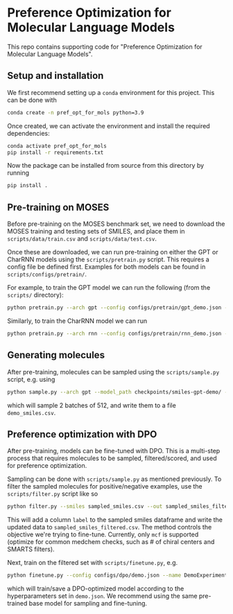 # Preference Optimization for Molecular Language Models

This repo contains supporting code for "Preference Optimization for Molecular Language Models".

## Setup and installation

We first recommend setting up a `conda` environment for this project. This can be done with

```bash
conda create -n pref_opt_for_mols python=3.9
```

Once created, we can activate the environment and install the required dependencies:

```bash
conda activate pref_opt_for_mols
pip install -r requirements.txt
```

Now the package can be installed from source from this directory by running

```bash
pip install .
```

## Pre-training on MOSES

Before pre-training on the MOSES benchmark set, we need to download the MOSES training and testing sets of SMILES, and place them in `scripts/data/train.csv` and `scripts/data/test.csv`.

Once these are downloaded, we can run pre-training on either the GPT or CharRNN models using the `scripts/pretrain.py` script. This requires a config file be defined first. Examples for both models can be found in `scripts/configs/pretrain/`.

For example, to train the GPT model we can run the following (from the `scripts/` directory):

```bash
python pretrain.py --arch gpt --config configs/pretrain/gpt_demo.json --device 0
```

Similarly, to train the CharRNN model we can run

```bash
python pretrain.py --arch rnn --config configs/pretrain/rnn_demo.json --device 0
```

## Generating molecules

After pre-training, molecules can be sampled using the `scripts/sample.py` script, e.g. using

```bash
python sample.py --arch gpt --model_path checkpoints/smiles-gpt-demo/ --num_batches 2 --batch_size 512  --out demo_smiles.csv --device 0
```

which will sample 2 batches of 512, and write them to a file `demo_smiles.csv`.

## Preference optimization with DPO

After pre-training, models can be fine-tuned with DPO. This is a multi-step process that requires molecules to be sampled, filtered/scored, and used for preference optimization.

Sampling can be done with `scripts/sample.py` as mentioned previously. To filter the sampled molecules for positive/negative examples, use the `scripts/filter.py` script like so

```bash
python filter.py --smiles sampled_smiles.csv --out sampled_smiles_filtered.csv --method mcf --batch_size 128
```

This will add a column `label` to the sampled smiles dataframe and write the updated data to `sampled_smiles_filtered.csv`. The method controls the objective we're trying to fine-tune. Currently, only `mcf` is supported (optimize for common medchem checks, such as # of chiral centers and SMARTS filters).

Next, train on the filtered set with `scripts/finetune.py`, e.g.

```bash
python finetune.py --config configs/dpo/demo.json --name DemoExperiment --device 0
```

which will train/save a DPO-optimized model according to the hyperparameters set in `demo.json`. We recommend using the same pre-trained base model for sampling and fine-tuning.